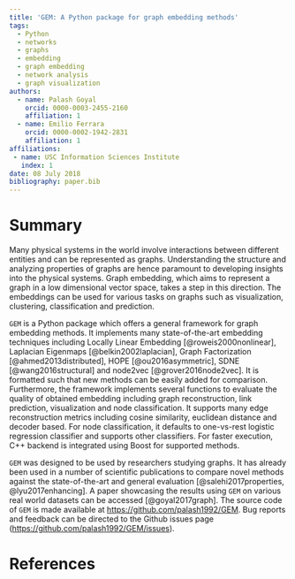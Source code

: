 ```yaml
---
title: 'GEM: A Python package for graph embedding methods'
tags:
  - Python
  - networks
  - graphs
  - embedding
  - graph embedding
  - network analysis
  - graph visualization
authors:
  - name: Palash Goyal
    orcid: 0000-0003-2455-2160
    affiliation: 1
  - name: Emilio Ferrara
    orcid: 0000-0002-1942-2831
    affiliation: 1
affiliations:
 - name: USC Information Sciences Institute
   index: 1
date: 08 July 2018
bibliography: paper.bib
---
```


# Summary

Many physical systems in the world involve interactions between different entities and can be represented as graphs. Understanding the structure and analyzing properties of graphs are hence paramount to developing insights into the physical systems. Graph embedding, which aims to represent a graph in a low dimensional vector space, takes a step in this direction. The embeddings can be used for various tasks on graphs such as visualization, clustering, classification and prediction.

``GEM`` is a Python package which offers a general framework for graph embedding methods. It implements many state-of-the-art embedding techniques including Locally Linear Embedding [@roweis2000nonlinear], Laplacian Eigenmaps [@belkin2002laplacian], Graph Factorization [@ahmed2013distributed], HOPE [@ou2016asymmetric], SDNE [@wang2016structural] and node2vec [@grover2016node2vec]. It is formatted such that new methods can be easily added for comparison. Furthermore, the framework implements several functions to evaluate the quality of obtained embedding including graph reconstruction, link prediction, visualization and node classification. It supports many edge reconstruction metrics including cosine similarity, euclidean distance and decoder based. For node classification, it defaults to one-vs-rest logistic regression classifier and supports other classifiers. For faster execution, C++ backend is integrated using Boost for supported methods.

``GEM`` was designed to be used by researchers studying graphs. It has already been used in a number of scientific publications to compare novel methods against the state-of-the-art and general evaluation [@salehi2017properties, @lyu2017enhancing]. A paper showcasing the results using ``GEM`` on various real world datasets can be accessed [@goyal2017graph]. The source code of ``GEM`` is made available at <https://github.com/palash1992/GEM>. Bug reports and feedback can be directed to the Github issues page (<https://github.com/palash1992/GEM/issues>).


# References
